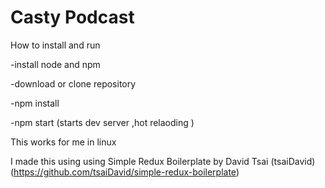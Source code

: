 # Casty Podcast 

How to install and run

-install node and npm

-download or clone repository

-npm install

-npm start (starts dev server ,hot relaoding )

  
This works for me in linux

I made this using using Simple Redux Boilerplate by David Tsai (tsaiDavid) 
(https://github.com/tsaiDavid/simple-redux-boilerplate)
